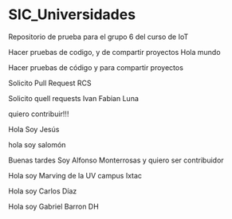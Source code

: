 # SIC_Universidades

Repositorio de prueba para el grupo 6 del curso de IoT

Hacer pruebas de codigo, y de compartir proyectos
Hola mundo

Hacer pruebas de código y para compartir proyectos




Solicito Pull Request RCS


Solicito quell requests Ivan Fabian Luna


quiero contribuir!!!

Hola Soy Jesús 

hola soy salomón 

Buenas tardes Soy Alfonso Monterrosas y quiero ser contribuidor

Hola soy Marving de la UV campus Ixtac

Hola soy Carlos Díaz

Hola soy Gabriel Barron DH

